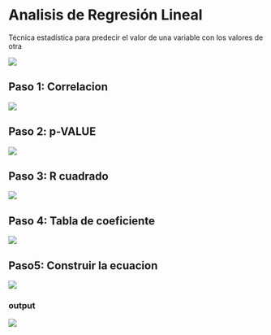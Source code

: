 # Analisis de Regresión Lineal

Técnica estadística para predecir el valor de una variable con los valores de otra

![](resumen_RL.PNG)

## Paso 1: Correlacion

![](corr.PNG)

## Paso 2: p-VALUE

![](pvalue.PNG)

## Paso 3: R cuadrado

![](r2.PNG)

## Paso 4: Tabla de coeficiente

![](coeficientes_tabla.PNG)

## Paso5: Construir la ecuacion

![](ecuacion_RL.PNG)

### output

![](output.PNG)
